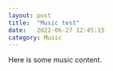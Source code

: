 ```yaml
---
layout: post
title:  "Music test"
date:   2022-06-27 12:45:15
category: Music
---
```

Here is some music content.